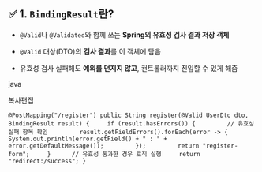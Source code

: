 ## ✅ 1. `BindingResult`란?

- `@Valid`나 `@Validated`와 함께 쓰는 **Spring의 유효성 검사 결과 저장 객체**
    
- `@Valid` 대상(DTO)의 **검사 결과**를 이 객체에 담음
    
- 유효성 검사 실패해도 **예외를 던지지 않고**, 컨트롤러까지 진입할 수 있게 해줌
    

java

복사편집

`@PostMapping("/register") public String register(@Valid UserDto dto, BindingResult result) {     if (result.hasErrors()) {         // 유효성 실패 항목 확인         result.getFieldErrors().forEach(error -> {             System.out.println(error.getField() + " : " + error.getDefaultMessage());         });         return "register-form";     }      // 유효성 통과한 경우 로직 실행     return "redirect:/success"; }`